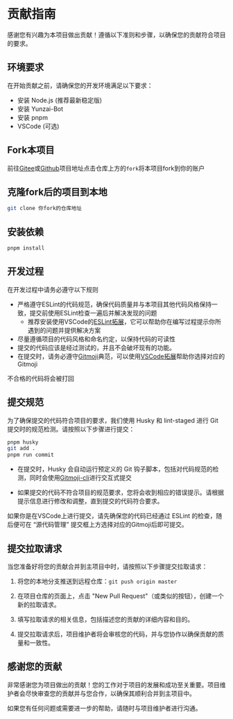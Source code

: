 # 贡献指南

感谢您有兴趣为本项目做出贡献！遵循以下准则和步骤，以确保您的贡献符合项目的要求。

## 环境要求

在开始贡献之前，请确保您的开发环境满足以下要求：

- 安装 Node.js (推荐最新稳定版)
- 安装 Yunzai-Bot
- 安装 pnpm
- VSCode (可选)

## Fork本项目

前往[Gitee](https://gitee.com/DenFengLai/DF-Plugin)或[Github](https://gitee.com/DenFengLai/DF-Plugin)项目地址点击仓库上方的`fork`将本项目fork到你的账户

## 克隆fork后的项目到本地

```sh
git clone 你fork的仓库地址
```

## 安装依赖

```sh
pnpm install
```

## 开发过程

在开发过程中请务必遵守以下规则

- 严格遵守ESLint的代码规范，确保代码质量并与本项目其他代码风格保持一致，提交前使用ESLint检查一遍后并解决发现的问题
  - 推荐安装使用VSCode的[ESLint拓展](https://github.com/Microsoft/vscode-eslint)，它可以帮助你在编写过程提示你所遇到的问题并提供解决方案
- 尽量遵循项目的代码风格和命名约定，以保持代码的可读性
- 提交的代码应该是经过测试的，并且不会破坏现有的功能。
- 在提交时，请务必遵守[Gitmoji](https://gitmoji.dev)典范，可以使用[VSCode拓展](https://github.com/seatonjiang/gitmoji-vscode)帮助你选择对应的Gitmoji

不合格的代码将会被打回

## 提交规范

为了确保提交的代码符合项目的要求，我们使用 Husky 和 lint-staged 进行 Git 提交时的规范检测。请按照以下步骤进行提交：

```sh
pnpm husky
git add .
pnpm run commit
```

- 在提交时，Husky 会自动运行预定义的 Git 钩子脚本，包括对代码规范的检测，同时会使用[Gitmoji-cli](https://github.com/carloscuesta/gitmoji)进行交互式提交

- 如果提交的代码不符合项目的规范要求，您将会收到相应的错误提示。请根据提示信息进行修改和调整，直到提交的代码符合要求。

如果你是在VSCode上进行提交，请先确保您的代码已经通过 ESLint 的检查，随后便可在 “源代码管理” 提交框上方选择对应的Gitmoji后即可提交。

## 提交拉取请求

当您准备好将您的贡献合并到主项目中时，请按照以下步骤提交拉取请求：

1. 将您的本地分支推送到远程仓库：`git push origin master`

2. 在项目仓库的页面上，点击 "New Pull Request"（或类似的按钮），创建一个新的拉取请求。

3. 填写拉取请求的相关信息，包括描述您的贡献的详细内容和目的。

4. 提交拉取请求后，项目维护者将会审核您的代码，并与您协作以确保贡献的质量和一致性。

## 感谢您的贡献

非常感谢您为项目做出的贡献！您的工作对于项目的发展和成功至关重要。项目维护者会尽快审查您的贡献并与您合作，以确保其顺利合并到主项目中。

如果您有任何问题或需要进一步的帮助，请随时与项目维护者进行沟通。
